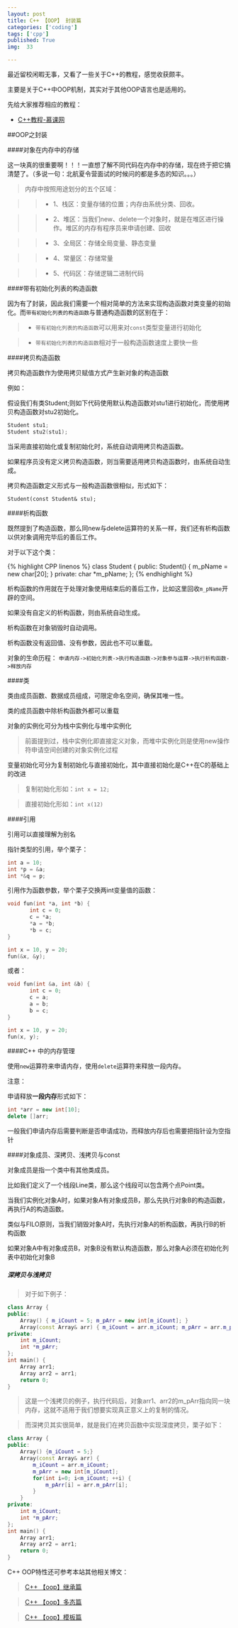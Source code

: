 ```yaml
---
layout: post
title: C++ 【OOP】 封装篇
categories: ['coding']
tags: ['cpp']
published: True
img:  33

---
```


最近留校闲暇无事，又看了一些关于C++的教程，感觉收获颇丰。

主要是关于C++中OOP机制，其实对于其他OOP语言也是适用的。

先给大家推荐相应的教程：

- [C++教程-慕课网](http://www.imooc.com/course/list?c=C+puls+puls)

##OOP之封装

####对象在内存中的存储

这一块真的很重要啊！！！一直想了解不同代码在内存中的存储，现在终于把它搞清楚了。（多说一句：北航夏令营面试的时候问的都是多态的知识。。。）

> 内存中按照用途划分的五个区域：

>> - 1、栈区：变量存储的位置；内存由系统分类、回收。

>> - 2、堆区：当我们new、delete一个对象时，就是在堆区进行操作。堆区的内存有程序员来申请创建、回收

>> - 3、全局区：存储全局变量、静态变量

>> - 4、常量区：存储常量

>> - 5、代码区：存储逻辑二进制代码

####带有初始化列表的构造函数

因为有了封装，因此我们需要一个相对简单的方法来实现构造函数对类变量的初始化。而`带有初始化列表的构造函数`与普通构造函数的区别在于：

> - `带有初始化列表的构造函数`可以用来对`const`类型变量进行初始化

> - `带有初始化列表的构造函数`相对于一般构造函数速度上要快一些

####拷贝构造函数

拷贝构造函数作为使用拷贝赋值方式产生新对象的构造函数

例如：

假设我们有类Student;则如下代码使用默认构造函数对stu1进行初始化，而使用拷贝构造函数对stu2初始化。

```CPP
Student stu1;
Student stu2(stu1);
```

当采用直接初始化或复制初始化时，系统自动调用拷贝构造函数。

如果程序员没有定义拷贝构造函数，则当需要适用拷贝构造函数时，由系统自动生成。

拷贝构造函数定义形式与一般构造函数很相似，形式如下：

`Student(const Student& stu);`

####析构函数

既然提到了构造函数，那么同new与delete运算符的关系一样，我们还有析构函数以供对象调用完毕后的善后工作。

对于以下这个类：

{% highlight CPP linenos %}
class Student {
public:
        Student() { m_pName = new char[20]; }
private:
         char *m_pName;
};
{% endhighlight %}

析构函数的作用就在于处理对象使用结束后的善后工作，比如这里回收`m_pName`开辟的空间。

如果没有自定义的析构函数，则由系统自动生成。

析构函数在对象销毁时自动调用。

析构函数没有返回值、没有参数，因此也不可以重载。

对象的生命历程：
`申请内存->初始化列表->执行构造函数->对象参与运算->执行析构函数->释放内存`

####类

类由成员函数、数据成员组成，可限定命名空间，确保其唯一性。

类的成员函数中除析构函数外都可以重载

对象的实例化可分为栈中实例化与堆中实例化

> 前面提到过，栈中实例化即直接定义对象，而堆中实例化则是使用new操作符申请空间创建的对象实例化过程

变量初始化可分为复制初始化与直接初始化，其中直接初始化是C++在C的基础上的改进

> 复制初始化形如：`int x = 12;`

> 直接初始化形如：`int x(12)`

####引用

引用可以直接理解为别名

指针类型的引用，举个栗子：

```CPP
int a = 10;
int *p = &a;
int *&q = p;
```

引用作为函数参数，举个栗子交换两int变量值的函数：
```CPP
void fun(int *a, int *b) {
       int c = 0;
       c = *a;
       *a = *b;
       *b = c;
}

int x = 10, y = 20;
fun(&x, &y);
```

或者：

```CPP
void fun(int &a, int &b) {
       int c = 0;
       c = a;
       a = b;
       b = c;
}

int x = 10, y = 20;
fun(x, y);
```

####C++ 中的内存管理

使用`new`运算符来申请内存，使用`delete`运算符来释放一段内存。

注意：

申请释放**一段内存**形式如下：

```CPP
int *arr = new int[10];
delete []arr;
```

一般我们申请内存后需要判断是否申请成功，而释放内存后也需要把指针设为空指针

####对象成员、深拷贝、浅拷贝与const

对象成员是指一个类中有其他类成员。

比如我们定义了一个线段Line类，那么这个线段可以包含两个点Point类。

当我们实例化对象A时，如果对象A有对象成员B，那么先执行对象B的构造函数，再执行A的构造函数。

类似与FILO原则，当我们销毁对象A时，先执行对象A的析构函数，再执行B的析构函数

如果对象A中有对象成员B，对象B没有默认构造函数，那么对象A必须在初始化列表中初始化对象B

##### 深拷贝与浅拷贝

> 对于如下例子：

> 
```CPP
class Array {
public:
    Array() { m_iCount = 5; m_pArr = new int[m_iCount]; }
    Array(const Array& arr) { m_iCount = arr.m_iCount; m_pArr = arr.m_pArr; }
private:
    int m_iCount;
    int *m_pArr;
};
int main() {
    Array arr1;
    Array arr2 = arr1;
    return 0;
}
```

> 这是一个浅拷贝的例子，执行代码后，对象arr1、arr2的m_pArr指向同一块内存，这就不适用于我们想要实现真正意义上的复制的情况。

> 而深拷贝其实很简单，就是我们在拷贝函数中实现深度拷贝，栗子如下：

>
```CPP
class Array {
public:
    Array() {m_iCount = 5;}
    Array(const Array& arr) { 
        m_iCount = arr.m_iCount; 
        m_pArr = new int[m_iCount];
        for(int i=0; i<m_iCount; ++i) {
            m_pArr[i] = arr.m_pArr[i];
        }
    }
private:
    int m_iCount;
    int *m_pArr;
};
int main() {
    Array arr1;
    Array arr2 = arr1;
    return 0;
}
```


C++ OOP特性还可参考本站其他相关博文：

> [C++ 【oop】继承篇](http://blog.yinwoods.com/coding/c-oop%E7%BB%A7%E6%89%BF%E7%AF%87.html)

> [C++ 【oop】多态篇](http://blog.yinwoods.com/coding/coop%E5%A4%9A%E6%80%81%E7%AF%87.html)

> [C++ 【oop】模板篇](http://blog.yinwoods.com/coding/coop%E6%A8%A1%E6%9D%BF%E7%AF%87.html)